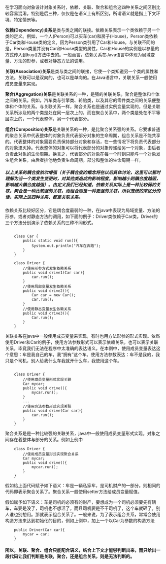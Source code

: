 在学习面向对象设计对象关系时，依赖、关联、聚合和组合这四种关系之间区别比较容易混淆。特别是后三种，仅仅是在语义上有所区别，所谓语义就是指上下文环境、特定情景等。 


**依赖(Dependency)关系**是类与类之间的联接。依赖关系表示一个类依赖于另一个类的定义。例如，一个人(Person)可以买车(car)和房子(House)，Person类依赖于Car类和House类的定义，因为Person类引用了Car和House。与关联不同的是，Person类里并没有Car和House类型的属性，Car和House的实例是以参量的方式传入到buy()方法中去的。一般而言，依赖关系在Java语言中体现为局域变量、方法的形参，或者对静态方法的调用。 

**关联(Association)关系**是类与类之间的联接，它使一个类知道另一个类的属性和方法。关联可以是双向的，也可以是单向的。在Java语言中，关联关系一般使用成员变量来实现。 

**聚合(Aggregation)关系**是关联关系的一种，是强的关联关系。聚合是整体和个体之间的关系。例如，汽车类与引擎类、轮胎类，以及其它的零件类之间的关系便整体和个体的关系。与关联关系一样，聚合关系也是通过实例变量实现的。但是关联关系所涉及的两个类是处在同一层次上的，而在聚合关系中，两个类是处在不平等层次上的，一个代表整体，另一个代表部分。 

**组合(Composition)关系**是关联关系的一种，是比聚合关系强的关系。它要求普通的聚合关系中代表整体的对象负责代表部分对象的生命周期，组合关系是不能共享的。代表整体的对象需要负责保持部分对象和存活，在一些情况下将负责代表部分的对象湮灭掉。代表整体的对象可以将代表部分的对象传递给另一个对象，由后者负责此对象的生命周期。换言之，代表部分的对象在每一个时刻只能与一个对象发生组合关系，由后者排他地负责生命周期。部分和整体的生命周期一样。 


##### 以上关系的耦合度依次增强（关于耦合度的概念将在以后具体讨论，这里可以暂时理解为当一个类发生变更时，对其他类造成的影响程度，影响越小则耦合度越弱，影响越大耦合度越强）。由定义我们已经知道，依赖关系实际上是一种比较弱的关联，聚合是一种比较强的关联，而组合则是一种更强的关联，所以笼统的来区分的话，实际上这四种关系、都是关联关系。 

依赖关系比较好区分，它是耦合度最弱的一种，在java中表现为局域变量、方法的形参，或者对静态方法的调用，如下面的例子：Driver类依赖于Car类，Driver的三个方法分别演示了依赖关系的三种不同形式。 
```

    class Car {   
        public static void run(){   
            System.out.println("汽车在奔跑");   
        }   
    }   
         
    class Driver {   
        //使用形参方式发生依赖关系   
        public void drive1(Car car){   
            car.run();   
        }   
        //使用局部变量发生依赖关系   
        public void drive2(){   
            Car car = new Car();   
            car.run();   
        }   
        //使用静态变量发生依赖关系   
        public void drive3(){   
            Car.run();   
        }   
    }  

```



关联关系在java中一般使用成员变量来实现，有时也用方法形参的形式实现。依然使用Driver和Car的例子，使用方法参数形式可以表示依赖关系，也可以表示关联关系，毕竟我们无法在程序中太准确的表达语义。在本例中，使用成员变量表达这个意思：车是我自己的车，我“拥有”这个车。使用方法参数表达：车不是我的，我只是个司机，别人给我什么车我就开什么车，我使用这个车。 
```

    class Driver {   
        //使用成员变量形式实现关联   
        Car mycar;   
        public void drive(){   
            mycar.run();   
        }   
        ...   
        //使用方法参数形式实现关联   
        public void drive(Car car){   
            car.run();   
        }   
    }  

```
聚合关系是是一种比较强的关联关系，java中一般使用成员变量形式实现。对象之间存在着整体与部分的关系。例如上例中 

```
    class Driver {   
        //使用成员变量形式实现聚合关系   
        Car mycar;   
        public void drive(){   
            mycar.run();   
        }   
    }  
```

假如给上面代码赋予如下语义：车是一辆私家车，是司机财产的一部分。则相同的代码即表示聚合关系了。聚合关系一般使用setter方法给成员变量赋值。 

假如赋予如下语义：车是司机的必须有的财产，要想成为一个司机必须要先有辆车，车要是没了，司机也不想活了。而且司机要是不干司机了，这个车就砸了，别人谁也别想用。那就表示组合关系了。一般来说，为了表示组合关系，常常会使用构造方法来达到初始化的目的，例如上例中，加上一个以Car为参数的构造方法 
```
    public Driver(Car car){   
        mycar = car;   
    }  
```

#### 所以，关联、聚合、组合只能配合语义，结合上下文才能够判断出来，而只给出一段代码让我们判断是关联，聚合，还是组合关系，则是无法判断的。